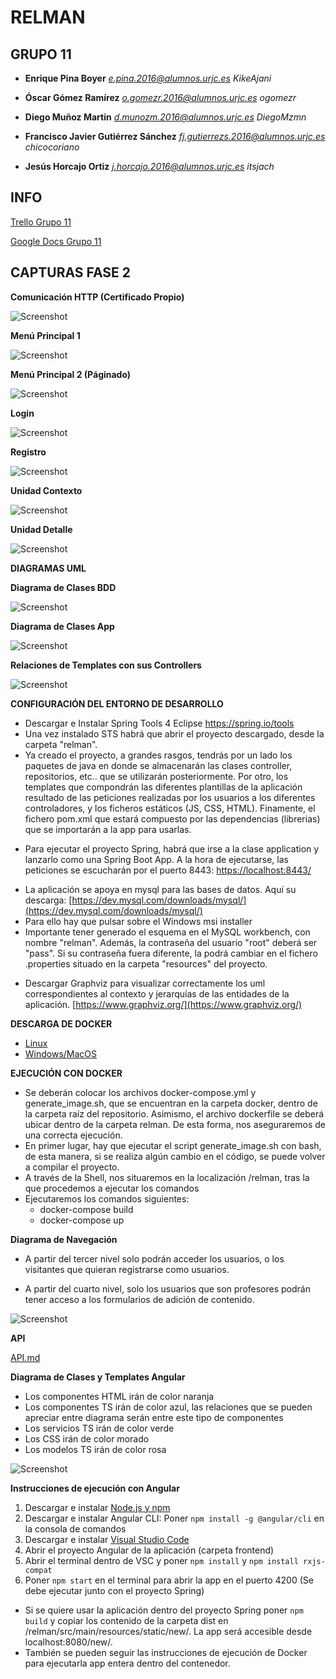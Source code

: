 ﻿# RELMAN #

## GRUPO 11 ##

* **Enrique Pina Boyer**
*e.pina.2016@alumnos.urjc.es*
*KikeAjani*

* **Óscar Gómez Ramírez**
*o.gomezr.2016@alumnos.urjc.es*
*ogomezr*

* **Diego Muñoz Martin**
*d.munozm.2016@alumnos.urjc.es*
*DiegoMzmn*

* **Francisco Javier Gutiérrez Sánchez**
*fj.gutierrezs.2016@alumnos.urjc.es*
*chicocoriano*


* **Jesús Horcajo Ortiz**
*j.horcajo.2016@alumnos.urjc.es*
*itsjach*

## INFO ##

[Trello Grupo 11](https://trello.com/b/7mBmoTZa/daw11)

[Google Docs Grupo 11](https://docs.google.com/document/d/1dOFhYoHVeqbiS_8xWnMKT5sNLMF60pURrx-0x542xg8/edit)

## CAPTURAS FASE 2 ##

**Comunicación HTTP (Certificado Propio)**

![Screenshot](https://github.com/CodeURJC-DAW-2018-19/santatecla-relaciones-2/blob/master/capturas/httpscertificate.PNG?raw=true)

**Menú Principal 1**

![Screenshot](https://github.com/CodeURJC-DAW-2018-19/santatecla-relaciones-2/blob/master/capturas/menuprincipal1.PNG/)

**Menú Principal 2 (Páginado)**

![Screenshot](https://github.com/CodeURJC-DAW-2018-19/santatecla-relaciones-2/blob/master/capturas/menuprincipal2.PNG?raw=true)

**Login**

![Screenshot](https://github.com/CodeURJC-DAW-2018-19/santatecla-relaciones-2/blob/master/capturas/loginteacher.PNG?raw=true)

**Registro**

![Screenshot](https://github.com/CodeURJC-DAW-2018-19/santatecla-relaciones-2/blob/master/capturas/registroUsuario.PNG?raw=true)

**Unidad Contexto**

![Screenshot](https://github.com/CodeURJC-DAW-2018-19/santatecla-relaciones-2/blob/master/capturas/unidades.PNG?raw=true)

**Unidad Detalle**

![Screenshot](https://github.com/CodeURJC-DAW-2018-19/santatecla-relaciones-2/blob/master/capturas/unidadesDetalle.PNG?raw=true)

**DIAGRAMAS UML**

**Diagrama de Clases BDD**

![Screenshot](https://github.com/CodeURJC-DAW-2018-19/santatecla-relaciones-2/blob/master/capturas/DiagramaBDDF.PNG?raw=true)

**Diagrama de Clases App**

![Screenshot](https://github.com/CodeURJC-DAW-2018-19/santatecla-relaciones-2/blob/master/capturas/diagramaClass.png?raw=true)

**Relaciones de Templates con sus Controllers**

![Screenshot](https://github.com/CodeURJC-DAW-2018-19/santatecla-relaciones-2/blob/master/capturas/diagramaTemplates.PNG?raw=true)


**CONFIGURACIÓN DEL ENTORNO DE DESARROLLO**

 * Descargar e Instalar Spring Tools 4 Eclipse https://spring.io/tools
  * Una vez instalado  STS habrá que abrir el proyecto descargado, desde la carpeta "relman".
  * Ya creado el proyecto, a grandes rasgos, tendrás por un lado los paquetes de java en donde se almacenarán las clases controller, repositorios, etc.. que se utilizarán posteriormente. Por otro, los templates que compondrán las diferentes plantillas de la aplicación resultado de las peticiones realizadas por los usuarios a los diferentes controladores, y los ficheros estáticos (JS, CSS, HTML). Finamente, el fichero pom.xml que estará compuesto por las dependencias (librerias) que se importarán a la app para usarlas.
  -  Para ejecutar el proyecto Spring, habrá que irse a la clase application y lanzarlo como una Spring Boot App. A la hora de ejecutarse, las peticiones se escucharán por el puerto 8443: [https://localhost:8443/](https://localhost:8443/)

  * La aplicación se apoya en mysql para las bases de datos. Aquí su descarga: [https://dev.mysql.com/downloads/mysql/](https://dev.mysql.com/downloads/mysql/)
  * Para ello hay que pulsar sobre el Windows msi installer
  * Importante tener generado el esquema en el MySQL workbench, con nombre "relman". Además, la contraseña del usuario "root" deberá ser "pass". Si su contraseña fuera diferente, la podrá cambiar en el fichero .properties situado en la carpeta "resources" del proyecto.


- Descargar Graphviz para visualizar correctamente los uml correspondientes al contexto y jerarquías de las entidades de la aplicación.
 [https://www.graphviz.org/](https://www.graphviz.org/)

 **DESCARGA DE DOCKER**

 * [Linux](https://docs.docker.com/v17.12/install/)
 * [Windows/MacOS](https://www.docker.com/products/docker-desktop)

 **EJECUCIÓN CON DOCKER**

 *	Se deberán colocar los archivos docker-compose.yml y generate_image.sh, que se encuentran en la carpeta docker, dentro de la carpeta raíz del repositorio. Asimismo, el archivo dockerfile se deberá ubicar dentro de la carpeta relman. De esta forma, nos aseguraremos de una correcta ejecución.
 *	En primer lugar, hay que ejecutar el script generate_image.sh con bash, de esta manera, si se realiza algún cambio en el código, se puede volver a compilar el proyecto.
 *	A través de la Shell, nos situaremos en la localización /relman, tras la que procedemos a ejecutar los comandos
 *	Ejecutaremos los comandos siguientes:
	  * docker-compose build
	  * docker-compose up


 **Diagrama de Navegación**

 - A partir del tercer nivel solo podrán acceder los usuarios, o los visitantes que quieran registrarse como usuarios.
 + A partir del cuarto nivel, solo los usuarios que son profesores podrán tener acceso a los formularios de adición de contenido.


![Screenshot](https://github.com/CodeURJC-DAW-2018-19/santatecla-relaciones-2/blob/master/capturas/DiagramaNavegaci%C3%B3n.png?raw=true)

**API**

[API.md](API.md)

**Diagrama de Clases y Templates Angular**

 * Los componentes HTML irán de color naranja
 * Los componentes TS irán de color azul, las relaciones que se pueden apreciar entre diagrama serán entre este tipo de componentes
 * Los servicios TS irán de color verde
 * Los CSS irán de color morado
 * Los modelos TS irán de color rosa
 
 
 ![Screenshot]( https://github.com/CodeURJC-DAW-2018-19/santatecla-relaciones-2/blob/master/capturas/DiagramaClasesTemplateAngular.PNG?raw=true)
 
 **Instrucciones de ejecución con Angular**
 
 1. Descargar e instalar [Node.js y npm](https://nodejs.org/en/)
 2. Descargar e instalar Angular CLI: Poner `npm install -g @angular/cli` en la consola de comandos
 3. Descargar e instalar [Visual Studio Code](https://code.visualstudio.com/)
 4. Abrir el proyecto Angular de la aplicación (carpeta frontend)
 5. Abrir el terminal dentro de VSC y poner `npm install` y `npm install rxjs-compat`
 6. Poner `npm start` en el terminal para abrir la app en el puerto 4200 (Se debe ejecutar junto con el proyecto Spring)
 
* Si se quiere usar la aplicación dentro del proyecto Spring poner `npm build` y copiar los contenido de la carpeta dist en /relman/src/main/resources/static/new/. La app será accesible desde localhost:8080/new/.
* También se pueden seguir las instrucciones de ejecución de Docker para ejecutarla app entera dentro del contenedor.
